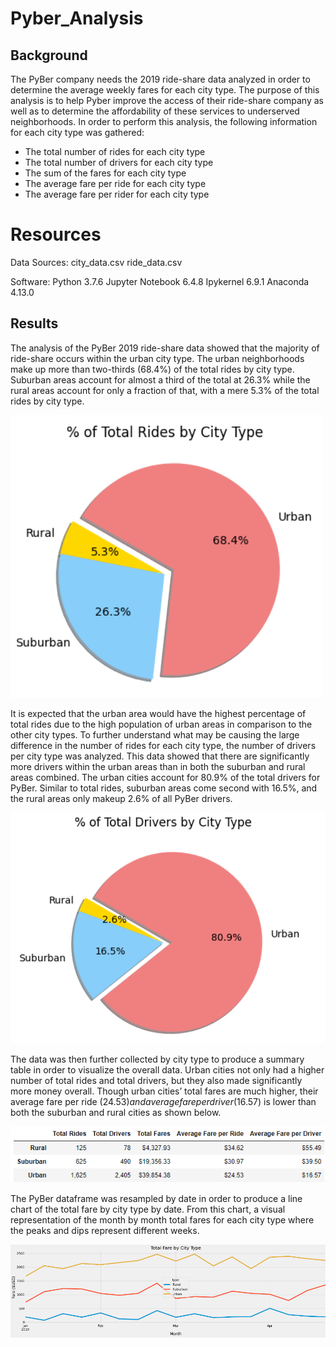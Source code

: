 # Pyber_Analysis

## Background

The PyBer company needs the 2019 ride-share data analyzed in order to determine the average weekly fares for each city type. The purpose of this analysis is to help Pyber improve the access of their ride-share company as well as to determine the affordability of these services to underserved neighborhoods. In order to perform this analysis, the following information for each city type was gathered:

-	The total number of rides for each city type
-	The total number of drivers for each city type
-	The sum of the fares for each city type
-	The average fare per ride for each city type
-	The average fare per rider for each city type


# Resources
Data Sources: 
city_data.csv
ride_data.csv

Software: 
Python 3.7.6
Jupyter Notebook 6.4.8
Ipykernel 6.9.1
Anaconda 4.13.0

## Results

The analysis of the PyBer 2019 ride-share data showed that the majority of ride-share occurs within the urban city type. The urban neighborhoods make up more than two-thirds (68.4%) of the total rides by city type. Suburban areas account for almost a third of the total at 26.3% while the rural areas account for only a fraction of that, with a mere 5.3% of the total rides by city type. 

<img src="Resources/percent_of_total_rides.png" width="500">


It is expected that the urban area would have the highest percentage of total rides due to the high population of urban areas in comparison to the other city types. To further understand what may be causing the large difference in the number of rides for each city type, the number of drivers per city type was analyzed. This data showed that there are significantly more drivers within the urban areas than in both the suburban and rural areas combined. The urban cities account for 80.9% of the total drivers for PyBer. Similar to total rides, suburban areas come second with 16.5%, and the rural areas only makeup 2.6% of all PyBer drivers. 

<img src="Resources/percent_of_total_drivers.png" width="600">


The data was then further collected by city type to produce a summary table in order to visualize the overall data. Urban cities not only had a higher number of total rides and total drivers, but they also made significantly more money overall. Though urban cities’ total fares are much higher, their average fare per ride ($24.53) and average fare per driver ($16.57) is lower than both the suburban and rural cities as shown below. 

<img src="Resources/summary_table.png" width="800">


The PyBer dataframe was resampled by date in order to produce a line chart of the total fare by city type by date.  From this chart, a visual representation of the month by month total fares for each city type where the peaks and dips represent different weeks.

<img src="Resources/total_fare_by_city.png" width="600">

